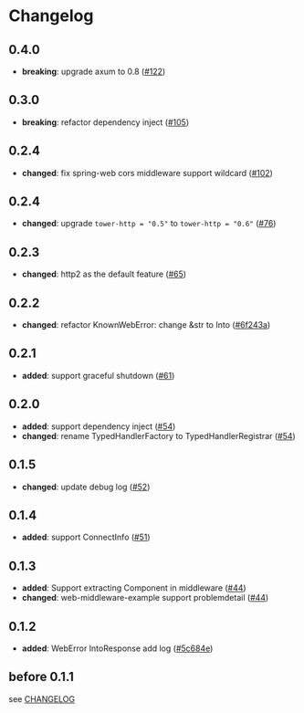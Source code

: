 # Changelog

## 0.4.0

- **breaking**: upgrade axum to 0.8 ([#122])

[#122]: https://github.com/spring-rs/spring-rs/pull/122

## 0.3.0

- **breaking**: refactor dependency inject ([#105])

[#105]: https://github.com/spring-rs/spring-rs/pull/105

## 0.2.4

- **changed**: fix spring-web cors middleware support wildcard ([#102])

[#102]: https://github.com/spring-rs/spring-rs/pull/102

## 0.2.4

- **changed**: upgrade `tower-http = "0.5"` to `tower-http = "0.6"` ([#76])

[#76]: https://github.com/spring-rs/spring-rs/pull/76

## 0.2.3

- **changed**: http2 as the default feature ([#65])

[#65]: https://github.com/spring-rs/spring-rs/pull/65

## 0.2.2

- **changed**: refactor KnownWebError: change &str to Into<String> ([#6f243a])

[#6f243a]: https://github.com/spring-rs/spring-rs/commit/6f243aa384aee22a0f3a32ed2ea2f20ec0f4d513

## 0.2.1

- **added**: support graceful shutdown ([#61])

[#61]: https://github.com/spring-rs/spring-rs/pull/61

## 0.2.0

- **added**: support dependency inject ([#54])
- **changed**: rename TypedHandlerFactory to TypedHandlerRegistrar ([#54])

[#54]: https://github.com/spring-rs/spring-rs/pull/54

## 0.1.5

- **changed**: update debug log ([#52])

[#52]: https://github.com/spring-rs/spring-rs/pull/52

## 0.1.4

- **added**: support ConnectInfo ([#51])

[#51]: https://github.com/spring-rs/spring-rs/pull/51

## 0.1.3

- **added**: Support extracting Component in middleware ([#44])
- **changed**: web-middleware-example support problemdetail ([#44])

[#44]: https://github.com/spring-rs/spring-rs/pull/44

## 0.1.2

- **added**: WebError IntoResponse add log ([#5c684e])

[#5c684e]: https://github.com/spring-rs/spring-rs/commit/5c684e439f4a8877aebcbb091bdc404bdf982597

## before 0.1.1

see [CHANGELOG](../CHANGELOG.md)